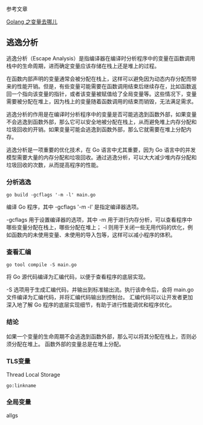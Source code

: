 参考文章

[Golang 之变量去哪儿](https://qcrao.com/post/where-go-variables-go/)

## 逃逸分析

逃逸分析（Escape Analysis）是指编译器在编译时分析程序中的变量在函数调用栈中的生命周期，进而确定变量应该存储在栈上还是堆上的过程。

在函数内部声明的变量通常会被分配在栈上，这样可以避免因为动态内存分配而带来的性能开销。但是，有些变量可能需要在函数调用结束后继续存在，比如函数返回一个指向该变量的指针，或者该变量被赋值给了全局变量等。这些情况下，变量需要被分配在堆上，因为栈上的变量随着函数调用的结束而销毁，无法满足需求。

逃逸分析的作用是在编译时分析程序中的变量是否可能逃逸到函数外部，如果变量不会逃逸到函数外部，那么它可以安全地被分配在栈上，从而避免堆上内存分配和垃圾回收的开销。如果变量可能会逃逸到函数外部，那么它就需要在堆上分配内存。

逃逸分析是一项重要的优化技术，在 Go 语言中尤其重要，因为 Go 语言中的并发模型需要大量的内存分配和垃圾回收。通过逃逸分析，可以大大减少堆内存分配和垃圾回收的次数，从而提高程序的性能。

### 分析逃逸
`go build -gcflags '-m -l' main.go `

编译 Go 程序，其中 -gcflags '-m -l' 是指定编译器选项。

-gcflags 用于设置编译器的选项，其中 -m 用于进行内存分析，可以查看程序中哪些变量分配在栈上，哪些分配在堆上；
-l 则用于关闭一些无用代码的优化，例如函数内的未使用变量、未使用的导入包等，这样可以减小程序的体积。

### 查看汇编

`go tool compile -S main.go`

将 Go 源代码编译为汇编代码，以便于查看程序的底层实现。

-S 选项用于生成汇编代码，并输出到标准输出流。执行该命令后，会将 main.go 文件编译为汇编代码，并将汇编代码输出到控制台。
汇编代码可以让开发者更加深入地了解 Go 程序的底层实现细节，有助于进行性能调优和程序优化。

### 结论

如果一个变量的生命周期不会逃逸到函数外部，那么可以将其分配在栈上，否则必须分配在堆上。
函数外部的变量总是在堆上分配。


### TLS变量

Thread Local Storage

`go:linkname` 

### 全局变量

allgs